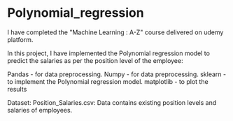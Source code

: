 # Polynomial_regression

I have completed the "Machine Learning : A-Z" course delivered on udemy platform.

In this project, I have implemented the Polynomial regression model to predict the salaries as per the position level of the employee:

Pandas - for data preprocessing.
Numpy - for data preprocessing.
sklearn - to implement the Polynomial regression model.
matplotlib - to plot the results

Dataset:
Position_Salaries.csv: Data contains existing position levels and salaries of employees.
